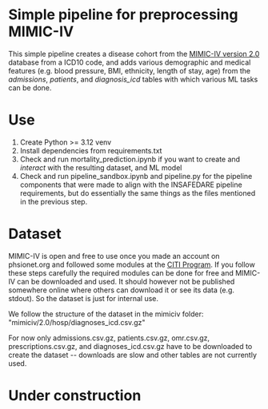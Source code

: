 # Simple pipeline for preprocessing MIMIC-IV

This simple pipeline creates a disease cohort from the [MIMIC-IV version 2.0](https://physionet.org/content/mimiciv/2.0/) database from a ICD10 code, and adds various demographic and medical features (e.g. blood pressure, BMI, ethnicity, length of stay, age) from the *admissions*, *patients*, and *diagnosis_icd* tables with which various ML tasks can be done. 

# Use

1. Create Python >= 3.12 venv
2. Install dependencies from requirements.txt
3. Check and run mortality_prediction.ipynb if you want to create and *interact* with the resulting dataset, and ML model
4. Check and run pipeline_sandbox.ipynb and pipeline.py for the pipeline components that were made to align with the INSAFEDARE pipeline requirements, but do essentially the same things as the files mentioned in the previous step. 

# Dataset
MIMIC-IV is open and free to use once you made an account on phsionet.org and followed some modules at the [CITI Program](https://physionet.org/about/citi-course/). If you follow these steps carefully the required modules can be done for free and MIMIC-IV can be downloaded and used. It should however not be published somewhere online where others can download it or see its data (e.g. stdout). So the dataset is just for internal use.

We follow the structure of the dataset in the mimiciv folder:
"mimiciv/2.0/hosp/diagnoses_icd.csv.gz"

For now only admissions.csv.gz, patients.csv.gz, omr.csv.gz, prescriptions.csv.gz, and diagnoses_icd.csv.gz have to be downloaded to create the dataset -- downloads are slow and other tables are not currently used.

# Under construction